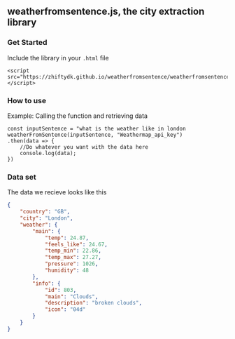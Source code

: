 ## weatherfromsentence.js, the city extraction library
### Get Started
Include the library in your `.html` file
```JS
<script src="https://zhiftydk.github.io/weatherfromsentence/weatherfromsentence.js"></script>
```

### How to use
Example: Calling the function and retrieving data
```JS
const inputSentence = "what is the weather like in london
weatherFromSentence(inputSentence, "Weathermap_api_key")
.then(data => {
    //Do whatever you want with the data here
    console.log(data);
})
```

### Data set
The data we recieve looks like this
```JSON
{
    "country": "GB",
    "city": "London",
    "weather": {
        "main": {
            "temp": 24.87,
            "feels_like": 24.67,
            "temp_min": 22.86,
            "temp_max": 27.27,
            "pressure": 1026,
            "humidity": 48
        },
        "info": {
            "id": 803,
            "main": "Clouds",
            "description": "broken clouds",
            "icon": "04d"
        }
    }
}
```
